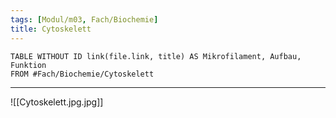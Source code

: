 ```yaml
---
tags: [Modul/m03, Fach/Biochemie]
title: Cytoskelett
---
```

```dataview
TABLE WITHOUT ID link(file.link, title) AS Mikrofilament, Aufbau, Funktion
FROM #Fach/Biochemie/Cytoskelett 
```
---
![[Cytoskelett.jpg.jpg]]


